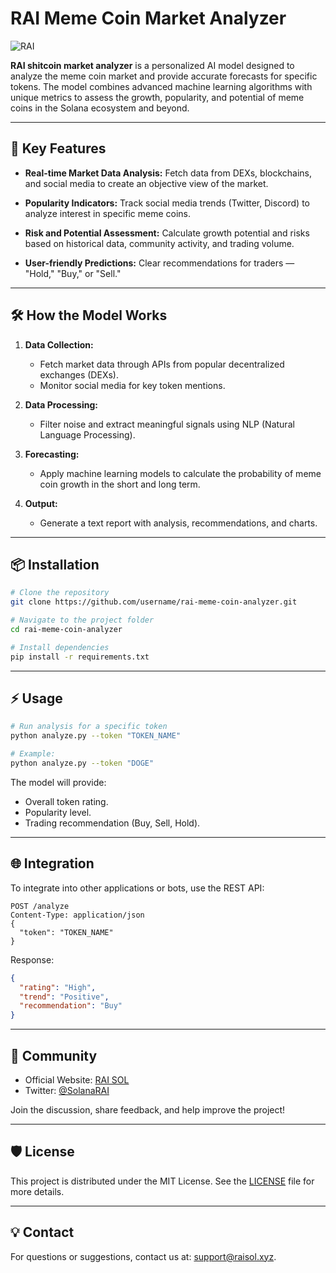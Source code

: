 # RAI Meme Coin Market Analyzer

![RAI](https://github.com/user-attachments/assets/77414c95-fca4-4da4-9112-28b18eef6c67)

**RAI shitcoin market analyzer** is a personalized AI model designed to analyze the meme coin market and provide accurate forecasts for specific tokens. The model combines advanced machine learning algorithms with unique metrics to assess the growth, popularity, and potential of meme coins in the Solana ecosystem and beyond.

---

## 🚀 Key Features

- **Real-time Market Data Analysis:**
  Fetch data from DEXs, blockchains, and social media to create an objective view of the market.

- **Popularity Indicators:**
  Track social media trends (Twitter, Discord) to analyze interest in specific meme coins.

- **Risk and Potential Assessment:**
  Calculate growth potential and risks based on historical data, community activity, and trading volume.

- **User-friendly Predictions:**
  Clear recommendations for traders — "Hold," "Buy," or "Sell."

---

## 🛠 How the Model Works

1. **Data Collection:**
   - Fetch market data through APIs from popular decentralized exchanges (DEXs).
   - Monitor social media for key token mentions.

2. **Data Processing:**
   - Filter noise and extract meaningful signals using NLP (Natural Language Processing).

3. **Forecasting:**
   - Apply machine learning models to calculate the probability of meme coin growth in the short and long term.

4. **Output:**
   - Generate a text report with analysis, recommendations, and charts.

---

## 📦 Installation

```bash
# Clone the repository
git clone https://github.com/username/rai-meme-coin-analyzer.git

# Navigate to the project folder
cd rai-meme-coin-analyzer

# Install dependencies
pip install -r requirements.txt
```

---

## ⚡ Usage

```bash
# Run analysis for a specific token
python analyze.py --token "TOKEN_NAME"

# Example:
python analyze.py --token "DOGE"
```

The model will provide:
- Overall token rating.
- Popularity level.
- Trading recommendation (Buy, Sell, Hold).

---

## 🌐 Integration

To integrate into other applications or bots, use the REST API:

```http
POST /analyze
Content-Type: application/json
{
  "token": "TOKEN_NAME"
}
```

Response:
```json
{
  "rating": "High",
  "trend": "Positive",
  "recommendation": "Buy"
}
```

---

## 🤝 Community

- Official Website: [RAI SOL](https://www.raisol.xyz/)
- Twitter: [@SolanaRAI](https://x.com/solanarai)

Join the discussion, share feedback, and help improve the project!

---

## 🛡 License

This project is distributed under the MIT License. See the [LICENSE](LICENSE) file for more details.

---

## 💡 Contact

For questions or suggestions, contact us at: support@raisol.xyz.
